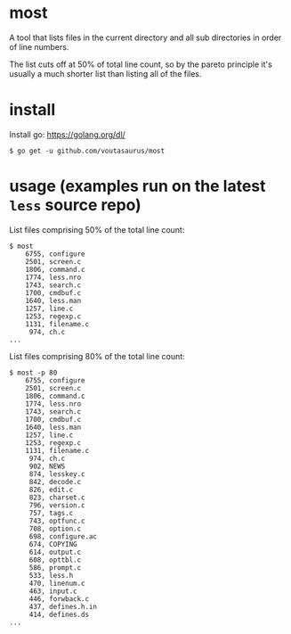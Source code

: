 # most

A tool that lists files in the current directory and all sub directories in order of line numbers.

The list cuts off at 50% of total line count, so by the pareto principle it's usually a
much shorter list than listing all of the files.

# install

Install go: https://golang.org/dl/

```
$ go get -u github.com/voutasaurus/most
```

# usage (examples run on the latest `less` source repo)

List files comprising 50% of the total line count:
```
$ most
    6755, configure
    2501, screen.c
    1806, command.c
    1774, less.nro
    1743, search.c
    1700, cmdbuf.c
    1640, less.man
    1257, line.c
    1253, regexp.c
    1131, filename.c
     974, ch.c
...
```

List files comprising 80% of the total line count:
```
$ most -p 80
    6755, configure
    2501, screen.c
    1806, command.c
    1774, less.nro
    1743, search.c
    1700, cmdbuf.c
    1640, less.man
    1257, line.c
    1253, regexp.c
    1131, filename.c
     974, ch.c
     902, NEWS
     874, lesskey.c
     842, decode.c
     826, edit.c
     823, charset.c
     796, version.c
     757, tags.c
     743, optfunc.c
     708, option.c
     698, configure.ac
     674, COPYING
     614, output.c
     608, opttbl.c
     586, prompt.c
     533, less.h
     470, linenum.c
     463, input.c
     446, forwback.c
     437, defines.h.in
     414, defines.ds
...
```
